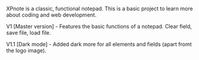 XPnote is a classic, functional notepad. This is a basic project to learn more about coding and web development.

V1 [Master version] - Features the basic functions of a notepad. Clear field, save file, load file.

V1.1 [Dark mode] - Added dark more for all elements and fields (apart fromt the logo image).
